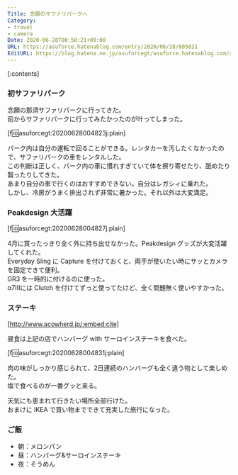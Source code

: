 ```yaml
---
Title: 念願のサファリパークへ
Category:
- travel
- camera
Date: 2020-06-28T00:58:21+09:00
URL: https://asuforce.hatenablog.com/entry/2020/06/28/005821
EditURL: https://blog.hatena.ne.jp/asuforcegt/asuforce.hatenablog.com/atom/entry/26006613590788965
---
```


[:contents]

### 初サファリパーク  

念願の那須サファリパークに行ってきた。  
前からサファリパークに行ってみたかったのが叶ってしまった。

[f:id:asuforcegt:20200628004823j:plain]

パーク内は自分の運転で回ることができる。レンタカーを汚したくなかったので、サファリパークの車をレンタルした。  
この判断は正しく、パーク内の車に慣れすぎていて体を擦り寄せたり、舐めたり齧ったりしてきた。  
あまり自分の車で行くのはおすすめできない。自分はレガシィに乗れた。  
しかし、冷房がうまく排出されず非常に暑かった。それ以外は大変満足。

### Peakdesign 大活躍

[f:id:asuforcegt:20200628004827j:plain]

4月に買ったっきり全く外に持ち出せなかった。Peakdesign グッズが大変活躍してくれた。  
Everyday Sling に Capture を付けておくと、両手が使いたい時にサッとカメラを固定できて便利。  
GR3 を一時的に付けるのに使った。  
α7Ⅲには Clutch を付けてずっと使ってたけど、全く問題無く使いやすかった。

### ステーキ

[http://www.acowherd.jp/:embed:cite]

昼食は上記の店でハンバーグ with サーロインステーキを食べた。

[f:id:asuforcegt:20200628004831j:plain]

肉の味がしっかり感じられて、2日連続のハンバーグも全く違う物として楽しめた。  
塩で食べるのが一番グッと来る。

天気にも恵まれて行きたい場所全部行けた。  
おまけに IKEA で買い物までできて充実した旅行になった。

### ご飯

- 朝：メロンパン
- 昼：ハンバーグ&サーロインステーキ
- 夜：そうめん
